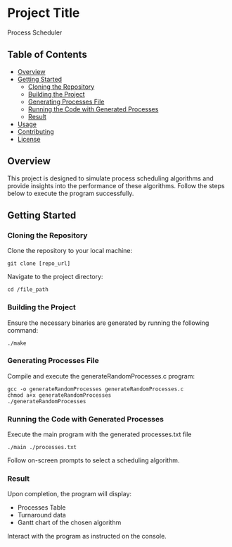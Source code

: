 # Project Title
Process Scheduler

## Table of Contents

- [Overview](#overview)
- [Getting Started](#getting-started)
  - [Cloning the Repository](#cloning-the-repository)
  - [Building the Project](#building-the-project)
  - [Generating Processes File](#generating-processes-file)
  - [Running the Code with Generated Processes](#running-the-code-with-generated-processes)
  - [Result](#result)
- [Usage](#usage)
- [Contributing](#contributing)
- [License](#license)

## Overview

This project is designed to simulate process scheduling algorithms and provide insights into the performance of these algorithms. Follow the steps below to execute the program successfully.

## Getting Started
### Cloning the Repository

Clone the repository to your local machine:
```
git clone [repo_url]
```
Navigate to the project directory:
```
cd /file_path
```
### Building the Project
Ensure the necessary binaries are generated by running the following command:
```
./make
```
### Generating Processes File
Compile and execute the generateRandomProcesses.c program:
```
gcc -o generateRandomProcesses generateRandomProcesses.c
chmod a+x generateRandomProcesses
./generateRandomProcesses
```

### Running the Code with Generated Processes
Execute the main program with the generated processes.txt file
```
./main ./processes.txt
```
Follow on-screen prompts to select a scheduling algorithm.

### Result
Upon completion, the program will display:

- Processes Table
- Turnaround data
- Gantt chart of the chosen algorithm

Interact with the program as instructed on the console.